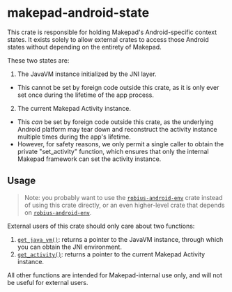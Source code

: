 # makepad-android-state

This crate is responsible for holding Makepad's Android-specific context states.
It exists solely to allow external crates to access those Android states
without depending on the entirety of Makepad.

These two states are:
1. The JavaVM instance initialized by the JNI layer.
  * This cannot be set by foreign code outside this crate,
    as it is only ever set once during the lifetime of the app process.
2. The current Makepad Activity instance.
  * This *can* be set by foreign code outside this crate,
    as the underlying Android platform may tear down and reconstruct
    the activity instance multiple times during the app's lifetime.
  * However, for safety reasons, we only permit a single caller
    to obtain the private "set_activity" function, which ensures that
    only the internal Makepad framework can set the activity instance.

## Usage
> Note: you probably want to use the [`robius-android-env`] crate instead of using this crate directly, or an even higher-level crate that depends on [`robius-android-env`].

External users of this crate should only care about two functions:
1. [`get_java_vm()`]: returns a pointer to the JavaVM instance,
   through which you can obtain the JNI environment.
2. [`get_activity()`]: returns a pointer to the current Makepad Activity instance.

All other functions are intended for Makepad-internal use only,
and will not be useful for external users.

[`robius-android-env`]: https://github.com/project-robius/robius-android-env
[`get_java_vm()`]: https://docs.rs/makepad-android-state/latest/makepad_android_state/fn.get_java_vm.html
[`get_activity()`]: https://docs.rs/makepad-android-state/latest/makepad_android_state/fn.get_activity.html
